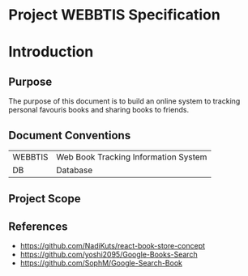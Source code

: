 # Project WEBBTIS Specification

# Introduction

## Purpose

The purpose of this document is to build an online system to tracking personal favouris books and sharing books to friends.

## Document Conventions

|          |                                      |
| ---      | ---                                  |
| WEBBTIS  | Web Book Tracking Information System |
| DB       | Database                             |

## Project Scope

## References

* https://github.com/NadiKuts/react-book-store-concept
* https://github.com/yoshi2095/Google-Books-Search
* https://github.com/SophM/Google-Search-Book